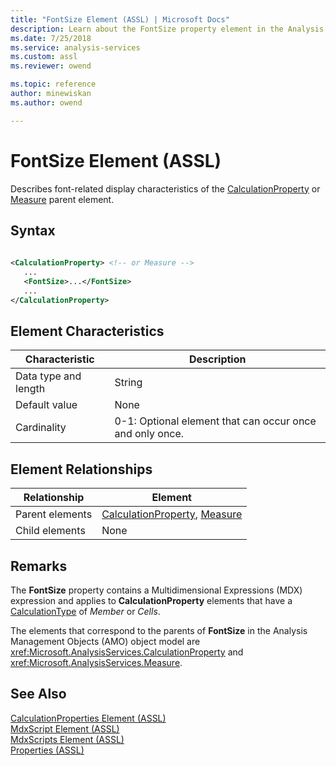 ```yaml
---
title: "FontSize Element (ASSL) | Microsoft Docs"
description: Learn about the FontSize property element in the Analysis Services Scripting Language (ASSL) schema.
ms.date: 7/25/2018
ms.service: analysis-services
ms.custom: assl
ms.reviewer: owend

ms.topic: reference
author: minewiskan
ms.author: owend

---
```

# FontSize Element (ASSL)

  Describes font-related display characteristics of the [CalculationProperty](../objects/calculationproperty-element-assl.md) or [Measure](../objects/measure-element-assl.md) parent element.  
  
## Syntax  
  
```xml  
  
<CalculationProperty> <!-- or Measure -->  
   ...  
   <FontSize>...</FontSize>  
   ...  
</CalculationProperty>  
```  
  
## Element Characteristics  
  
|Characteristic|Description|  
|--------------------|-----------------|  
|Data type and length|String|  
|Default value|None|  
|Cardinality|0-1: Optional element that can occur once and only once.|  
  
## Element Relationships  
  
|Relationship|Element|  
|------------------|-------------|  
|Parent elements|[CalculationProperty](../objects/calculationproperty-element-assl.md), [Measure](../objects/measure-element-assl.md)|  
|Child elements|None|  
  
## Remarks  
 The **FontSize** property contains a Multidimensional Expressions (MDX) expression and applies to **CalculationProperty** elements that have a [CalculationType](calculationtype-element-assl.md) of *Member* or *Cells*.  
  
 The elements that correspond to the parents of **FontSize** in the Analysis Management Objects (AMO) object model are <xref:Microsoft.AnalysisServices.CalculationProperty> and <xref:Microsoft.AnalysisServices.Measure>.  
  
## See Also  
 [CalculationProperties Element &#40;ASSL&#41;](../collections/calculationproperties-element-assl.md)   
 [MdxScript Element &#40;ASSL&#41;](../objects/mdxscript-element-assl.md)   
 [MdxScripts Element &#40;ASSL&#41;](../collections/mdxscripts-element-assl.md)   
 [Properties &#40;ASSL&#41;](properties-assl.md)  
  
  
